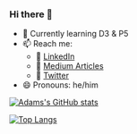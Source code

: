 ### Hi there 👋

- 🔬 Currently learning D3 & P5
- 📫 Reach me:
  - 🤝 [LinkedIn](https://www.linkedin.com/in/adam-sultanov/)
  - 📇 [Medium Articles](https://adam-sultanov.medium.com/)
  - 🐥 [Twitter](https://twitter.com/adam_sultanov)
- 😄 Pronouns: he/him

[![Adams's GitHub stats](https://github-readme-stats.vercel.app/api?username=ajsultanov&hide=stars,contribs&theme=dracula&bg_color=90,024,404)](https://github.com/anuraghazra/github-readme-stats)

[![Top Langs](https://github-readme-stats.vercel.app/api/top-langs/?username=ajsultanov&layout=compact&theme=dracula&bg_color=90,404,204)](https://github.com/anuraghazra/github-readme-stats)

